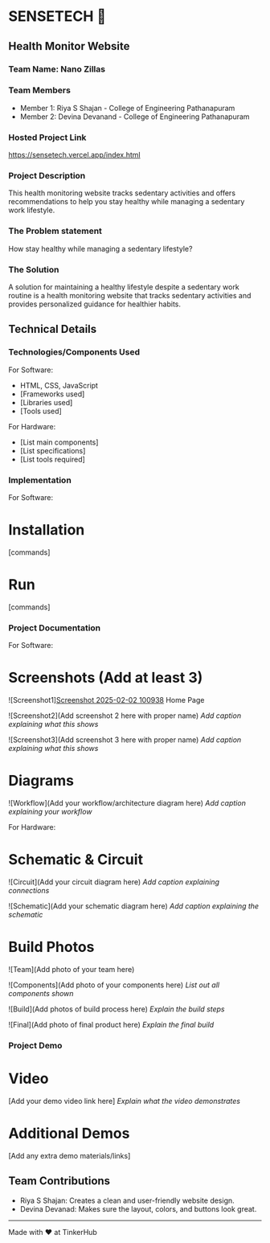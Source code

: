 # SENSETECH 🎯


## Health Monitor Website
### Team Name: Nano Zillas


### Team Members
- Member 1: Riya S Shajan - College of Engineering Pathanapuram
- Member 2: Devina Devanand - College of Engineering Pathanapuram

### Hosted Project Link
https://sensetech.vercel.app/index.html

### Project Description
This health monitoring website tracks sedentary activities and offers recommendations to help you stay healthy while managing a sedentary work lifestyle.

### The Problem statement
How stay healthy while managing a sedentary lifestyle?

### The Solution
A solution for maintaining a healthy lifestyle despite a sedentary work routine is a health monitoring website that tracks sedentary activities and provides personalized guidance for healthier habits.

## Technical Details
### Technologies/Components Used
For Software:
- HTML, CSS, JavaScript
- [Frameworks used]
- [Libraries used]
- [Tools used]

For Hardware:
- [List main components]
- [List specifications]
- [List tools required]

### Implementation
For Software:
# Installation
[commands]

# Run
[commands]

### Project Documentation
For Software:

# Screenshots (Add at least 3)
![Screenshot1][Screenshot 2025-02-02 100938](https://github.com/user-attachments/assets/d9400aaa-dd26-4ec9-8674-bbecbe8ae690)
Home Page

![Screenshot2](Add screenshot 2 here with proper name)
*Add caption explaining what this shows*

![Screenshot3](Add screenshot 3 here with proper name)
*Add caption explaining what this shows*

# Diagrams
![Workflow](Add your workflow/architecture diagram here)
*Add caption explaining your workflow*

For Hardware:

# Schematic & Circuit
![Circuit](Add your circuit diagram here)
*Add caption explaining connections*

![Schematic](Add your schematic diagram here)
*Add caption explaining the schematic*

# Build Photos
![Team](Add photo of your team here)


![Components](Add photo of your components here)
*List out all components shown*

![Build](Add photos of build process here)
*Explain the build steps*

![Final](Add photo of final product here)
*Explain the final build*

### Project Demo
# Video
[Add your demo video link here]
*Explain what the video demonstrates*

# Additional Demos
[Add any extra demo materials/links]

## Team Contributions
- Riya S Shajan: Creates a clean and user-friendly website design.
- Devina Devanad: Makes sure the layout, colors, and buttons look great.


---
Made with ❤️ at TinkerHub
